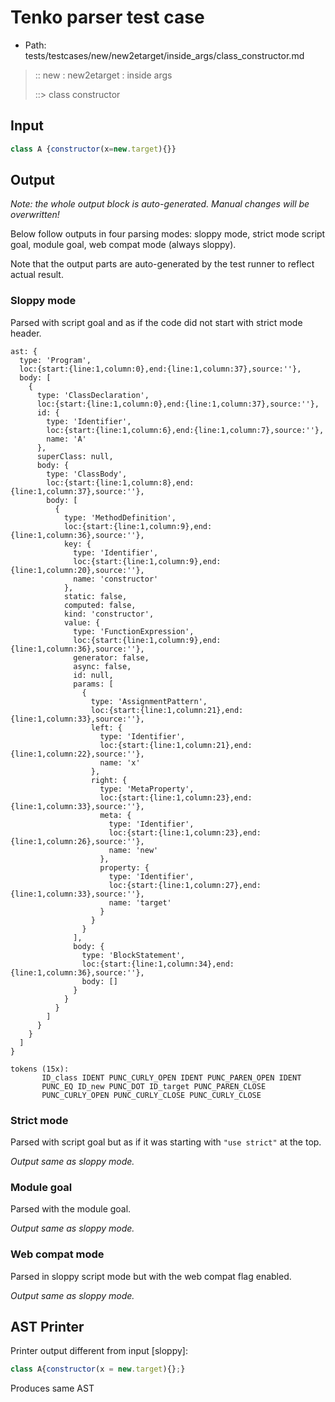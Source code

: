 # Tenko parser test case

- Path: tests/testcases/new/new2etarget/inside_args/class_constructor.md

> :: new : new2etarget : inside args
>
> ::> class constructor

## Input

`````js
class A {constructor(x=new.target){}}
`````

## Output

_Note: the whole output block is auto-generated. Manual changes will be overwritten!_

Below follow outputs in four parsing modes: sloppy mode, strict mode script goal, module goal, web compat mode (always sloppy).

Note that the output parts are auto-generated by the test runner to reflect actual result.

### Sloppy mode

Parsed with script goal and as if the code did not start with strict mode header.

`````
ast: {
  type: 'Program',
  loc:{start:{line:1,column:0},end:{line:1,column:37},source:''},
  body: [
    {
      type: 'ClassDeclaration',
      loc:{start:{line:1,column:0},end:{line:1,column:37},source:''},
      id: {
        type: 'Identifier',
        loc:{start:{line:1,column:6},end:{line:1,column:7},source:''},
        name: 'A'
      },
      superClass: null,
      body: {
        type: 'ClassBody',
        loc:{start:{line:1,column:8},end:{line:1,column:37},source:''},
        body: [
          {
            type: 'MethodDefinition',
            loc:{start:{line:1,column:9},end:{line:1,column:36},source:''},
            key: {
              type: 'Identifier',
              loc:{start:{line:1,column:9},end:{line:1,column:20},source:''},
              name: 'constructor'
            },
            static: false,
            computed: false,
            kind: 'constructor',
            value: {
              type: 'FunctionExpression',
              loc:{start:{line:1,column:9},end:{line:1,column:36},source:''},
              generator: false,
              async: false,
              id: null,
              params: [
                {
                  type: 'AssignmentPattern',
                  loc:{start:{line:1,column:21},end:{line:1,column:33},source:''},
                  left: {
                    type: 'Identifier',
                    loc:{start:{line:1,column:21},end:{line:1,column:22},source:''},
                    name: 'x'
                  },
                  right: {
                    type: 'MetaProperty',
                    loc:{start:{line:1,column:23},end:{line:1,column:33},source:''},
                    meta: {
                      type: 'Identifier',
                      loc:{start:{line:1,column:23},end:{line:1,column:26},source:''},
                      name: 'new'
                    },
                    property: {
                      type: 'Identifier',
                      loc:{start:{line:1,column:27},end:{line:1,column:33},source:''},
                      name: 'target'
                    }
                  }
                }
              ],
              body: {
                type: 'BlockStatement',
                loc:{start:{line:1,column:34},end:{line:1,column:36},source:''},
                body: []
              }
            }
          }
        ]
      }
    }
  ]
}

tokens (15x):
       ID_class IDENT PUNC_CURLY_OPEN IDENT PUNC_PAREN_OPEN IDENT
       PUNC_EQ ID_new PUNC_DOT ID_target PUNC_PAREN_CLOSE
       PUNC_CURLY_OPEN PUNC_CURLY_CLOSE PUNC_CURLY_CLOSE
`````

### Strict mode

Parsed with script goal but as if it was starting with `"use strict"` at the top.

_Output same as sloppy mode._

### Module goal

Parsed with the module goal.

_Output same as sloppy mode._

### Web compat mode

Parsed in sloppy script mode but with the web compat flag enabled.

_Output same as sloppy mode._

## AST Printer

Printer output different from input [sloppy]:

````js
class A{constructor(x = new.target){};}
````

Produces same AST
